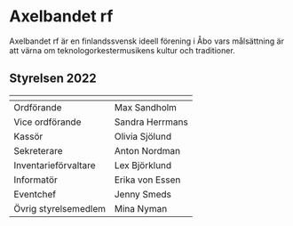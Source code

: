 # Axelbandet rf

Axelbandet rf är en finlandssvensk ideell förening i Åbo vars målsättning är att värna om teknologorkestermusikens kultur och traditioner.

## Styrelsen 2022

| <!-- -->    | <!-- -->    |
|-------------|-------------|
|Ordförande|Max Sandholm|
|Vice ordförande|Sandra Herrmans|
|Kassör|Olivia Sjölund|
|Sekreterare|Anton Nordman|
|Inventarieförvaltare|Lex Björklund|
|Informatör|Erika von Essen|
|Eventchef|Jenny Smeds|
|Övrig styrelsemedlem|Mina Nyman|